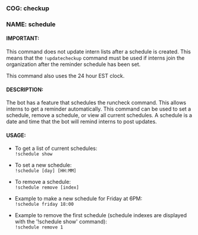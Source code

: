 ### COG: checkup
### NAME: schedule

#### IMPORTANT:
This command does not update intern lists after a schedule is created.
This means that the `!updatecheckup` command must be used
if interns join the organization after the reminder schedule has been set.

This command also uses the 24 hour EST clock.

#### DESCRIPTION:
The bot has a feature that schedules the runcheck command. This
allows interns to get a reminder automatically.
This command can be used to set a schedule, remove a
schedule, or view all current schedules. A schedule is a
date and time that the bot will remind interns
to post updates.

#### USAGE:
- To get a list of current schedules:\
`!schedule show`

- To set a new schedule:\
`!schedule [day] [HH:MM]`

- To remove a schedule:\
`!schedule remove [index]`

- Example to make a new schedule for Friday at 6PM:\
`!schedule friday 18:00`

- Example to remove the first schedule
(schedule indexes are displayed with the 
'!schedule show' command):\
`!schedule remove 1`
